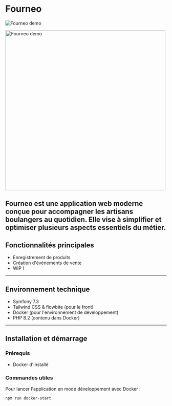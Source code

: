# Fourneo <!-- Markdown avec fallback -->
![Fourneo demo](assets/img/fourneo-demo.png)

<!-- HTML pour le redimensionnement -->
<img src="assets/img/fourneo-demo.png" alt="Fourneo demo" width="500">

Fourneo est une application web moderne conçue pour accompagner les artisans boulangers au quotidien. Elle vise à simplifier et optimiser plusieurs aspects essentiels du métier.
---

## Fonctionnalités principales

- Enregistrement de produits
- Création d'événements de vente
- WIP !

---

## Environnement technique

- Symfony 7.3
- Tailwind CSS & flowbite (pour le front)
- Docker (pour l'environnement de développement)
- PHP 8.2 (contenu dans Docker)

---

## Installation et démarrage

### Prérequis

- Docker d'installé

### Commandes utiles

Pour lancer l'application en mode développement avec Docker :

```bash
npm run docker-start
